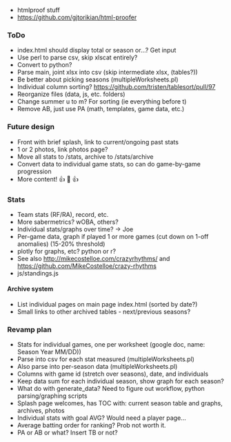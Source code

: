 - htmlproof stuff
- https://github.com/gjtorikian/html-proofer
### ToDo
- index.html should display total or season or...?  Get input
- Use perl to parse csv, skip xlscat entirely?
- Convert to python?
- Parse main, joint xlsx into csv (skip intermediate xlsx, (tables?))
- Be better about picking seasons (multipleWorksheets.pl)
- Individual column sorting? https://github.com/tristen/tablesort/pull/97
- Reorganize files (data, js, etc. folders)
- Change summer u to m?  For sorting (ie everything before t)
- Remove AB, just use PA (math, templates, game data, etc.)
### Future design
- Front with brief splash, link to current/ongoing past stats
- 1 or 2 photos, link photos page?
- Move all stats to /stats, archive to /stats/archive
- Convert data to individual game stats, so can do game-by-game progression
- More content! :+1: :100: :+1:
### Stats
- Team stats (RF/RA), record, etc.
- More sabermetrics?  wOBA, others?
- Individual stats/graphs over time? -> Joe
- Per-game data, graph if played 1 or more games (cut down on 1-off anomalies) (15-20% threshold)
- plotly for graphs, etc?  python or r?
- See also http://mikecostelloe.com/crazyrhythms/ and https://github.com/MikeCostelloe/crazy-rhythms
- js/standings.js
#### Archive system
- List individual pages on main page index.html (sorted by date?)
- Small links to other archived tables - next/previous seasons?

### Revamp plan
- Stats for individual games, one per worksheet (google doc, name: Season Year MM/DD))
- Parse into csv for each stat measured (multipleWorksheets.pl)
- Also parse into per-season data  (multipleWorksheets.pl)
- Columns with game id (stretch over seasons), date, and individuals
- Keep data sum for each individual season, show graph for each season?
- What do with generate_data?  Need to figure out workflow, python parsing/graphing scripts
- Splash page welcomes, has TOC with: current season table and graphs, archives, photos
- Individual stats with goal AVG?  Would need a player page...
- Average batting order for ranking?  Prob not worth it.
- PA or AB or what?  Insert TB or not?
